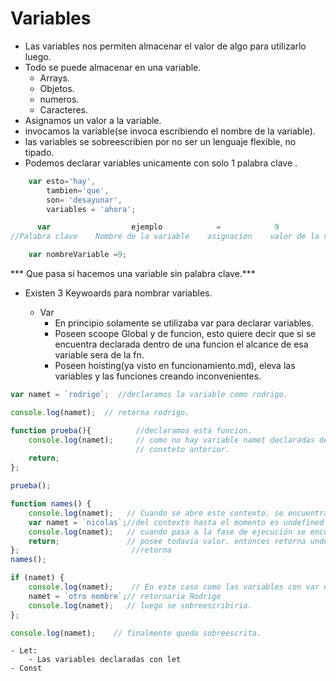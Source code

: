 # Variables
- Las variables nos permiten almacenar el valor de algo para utilizarlo luego.
- Todo se puede almacenar en una variable.
    - Arrays.
    - Objetos.
    - numeros.
    - Caracteres.
- Asignamos un valor a la variable.
- invocamos la variable(se invoca escribiendo el nombre de la variable).
- las variables se sobreescribien por no ser un lenguaje flexible, no tipado.
- Podemos declarar variables unicamente con solo 1 palabra clave .
```js
    var esto='hay',
        tambien='que',
        son= 'desayunar',
        variables = 'ahora';   

```

```js
      var                  ejemplo            =            9
//Palabra clave    Nombre de la variable    asignacion    valor de la variable

    var nombreVariable =9;
```
*** Que pasa si hacemos una variable sin palabra clave.***

- Existen 3 Keywoards para nombrar variables.

    - Var
        - En principio solamente se utilizaba var para declarar variables.
        - Poseen scoope Global y de funcion, esto quiere decir que si se encuentra declarada dentro de una funcion el alcance de esa variable sera de la fn. 
        -  Poseen hoisting(ya visto en funcionamiento.md), eleva las variables y las funciones creando inconvenientes.
```js
var namet = `rodrigo`;  //declaramos la variable como rodrigo.

console.log(namet);  // retorna rodrigo.

function prueba(){          //declaramos esta funcion.
    console.log(namet);     // como no hay variable namet declaradas dentro de este scoope el outter busca en un 
                            // conxteto anterior.
    return;
};

prueba();

function names() {
    console.log(namet);   // Cuando se abre este contexto. se encuentra con una variable namet que lo posicion en princio
    var namet = `nicolas`;//del contexto hasta el momento es undefined hasta que  pase al phase execution
    console.log(namet);   // cuando pasa a la fase de ejecución se encuentra con un console.log de namet pero name no
    return;               // posee todavia valor. entonces retorna undefined luego posee el valor nicolas y finalmente lo
};                         //retorna 
names();

if (namet) {
    console.log(namet);    // En este caso como las variables con var no poseen scoope de bloque  el primer  console.log
    namet = `otro nombre`;// retornaria Rodrigo
    console.log(namet);   // luego se sobreescribiria.
};

console.log(namet);    // finalmente queda sobreescrita.
```
    - Let:
        - Las variables declaradas con let 
    - Const
